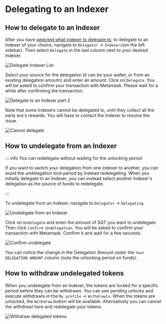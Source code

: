 # Delegating to an Indexer

## How to delegate to an Indexer

After you have [selected what indexer to delegate to](./rewards.md#how-to-select-what-indexers-to-delegate-to), to delegate to an Indexer of your choice, navigate to `Delegator` -> `Indexers`(on the left sidebar). Then select `Delegate` in the last column next to your desired Indexer.

![Delegate Indexer List](/assets/img/network/delegate_indexers.png)

Select your source for the delegation (it can be your wallet, or from an existing delegation amoutn) and enter an amount. Click on `Delegate`. You will be asked to confirm your transaction with Metamask. Please wait for a while after confirming the transaction.

![Delegate to an Indexer part 2](/assets/img/network/delegate_action.png)

Note that some Indexers cannot be delegated to, until they collect all the early era's rewards. You will have to contact the Indexer to resolve the issue.

![Cannot delegate](/assets/img/network/delegate_cannot.png)

## How to undelegate from an Indexer

::: info You can redelegate without waiting for the unlocking period

If you want to switch your delegation from one indexer to another, you can avoid the undelegation lock period by instead redelegating. When you initially delegate to an Indexer, you can instead select another Indexer's delegation as the source of funds to redelegate.

:::

To undelegate from an Indexer, navigate to `Delegator` -> `Delegating`.

![Undelegate from an Indexer](/assets/img/network/delegate_status.png)

Click on `Undelegate` and enter the amount of SQT you want to undelegate. Then click `Confirm Undelegation`. You will be asked to confirm your transaction with Metamask. Confirm it and wait for a few seconds.

![Confirm undelegate](/assets/img/network/delegate_undelegate.png)

You can notice the change in the Delegation Amount under the `Your DELEGATION AMOUNT` column (note the unlocking period on funds).

## How to withdraw undelegated tokens

When you undelegate from an Indexer, the tokens are locked for a specific period before they can be withdrawn. You can see pending unlocks and execute withdrawls in the `My profile` -> `Withdrawls`. When the tokens are unlocked, the `Withdraw` button will be available. Alternatively you can cancel the withdrawl here and redelegate your tokens.

![Withdraw delegated tokens](/assets/img/network/profile_withdrawls.png)
